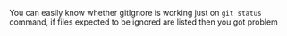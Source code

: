 You can easily know whether gitIgnore is working just on `git status ` command, if files expected to be ignored are listed then you got problem